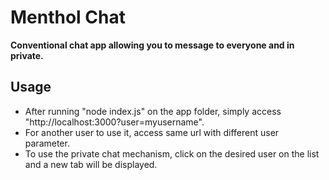 # Menthol Chat

**Conventional chat app allowing you to message to everyone and in private.**

## Usage
 - After running "node index.js" on the app folder, simply access "http://localhost:3000?user=myusername".
 - For another user to use it, access same url with different user parameter.
 - To use the private chat mechanism, click on the desired user on the list and a new tab will be displayed.



